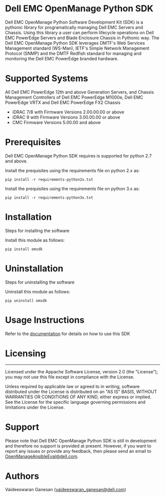  
# Dell EMC OpenManage Python SDK

Dell EMC OpenManage Python Software Development Kit (SDK) is a pythonic library for programatically managing Dell EMC Servers and Chassis. Using this library a user can perform lifecycle operations on Dell EMC PowerEdge Servers and Blade Enclosure Chassis in Pythonic way. The Dell EMC OpenManage Python SDK leverages DMTF's Web Services Management standard (WS-Man), IETF's Simple Network Management Protocol (SNMP) and the DMTF Redfish standard for managing and monitoring the Dell EMC PowerEdge branded hardware.

# Supported Systems

All Dell EMC PowerEdge 12th and above Generation Servers, and Chassis Management Controllers of Dell EMC PowerEdge M1000e, Dell EMC PowerEdge VRTX and Dell EMC PowerEdge FX2 Chassis

* iDRAC 7/8 with Firmware Versions 2.00.00.00 or above
* iDRAC 9 with Firmware Versions 3.00.00.00 or above
* CMC Firmware Versions 5.00.00 and above

# Prerequisites

Dell EMC OpenManage Python SDK requires is supported for python 2.7 and above.

Install the prequisites using the requirements file on python 2.x as:

    pip install -r requirements-python2x.txt

Install the prequisites using the requirements file on python 3.x as:

    pip install -r requirements-python3x.txt

# Installation

Steps for installing the software



Install this module as follows:

    pip install omsdk

# Uninstallation

Steps for uninstalling the software

Uninstall this module as follows:

    pip uninstall omsdk


# Usage Instructions

Refer to the [documentation](./docs) for details on how to use this SDK

# Licensing
-----------
Licensed under the Appache Software License, version 2.0 (the "License"); you may not use this file except in compliance with the License.

Unless required by applicable law or agreed to in writing, software distributed under the License is distributed on an "AS IS" BASIS, WITHOUT WARRANTIES OR CONDITIONS OF ANY KIND, either express or implied. See the License for the specific language governing permissions and limitations under the License.

# Support
Please note that Dell EMC OpenManage Python SDK is still in development and therefore no support is provided at present. However, if you want to report any issues or provide any feedback, then please send an email to OpenManageAnsibleEval@dell.com.

# Authors
Vaideeswaran Ganesan (vaideeswaran_ganesan@dell.com)
